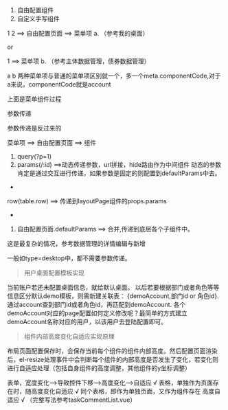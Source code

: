 <!--
 * @Descripttion: 
 * @version: 
 * @Author: wenchao.chai
 * @Date: 2019-09-20 17:43:19
 * @LastEditors: wenchao.chai
 * @LastEditTime: 2019-09-20 17:43:19
 -->
1. 自由配置组件
2. 自定义手写组件

1 2 ==> 自由配置页面 ==> 菜单项 a. （参考我的桌面）

or

1 ==> 菜单项  b. （参考主体数据管理，债券数据管理）

a b 两种菜单项与普通的菜单项区别就一个，多一个meta.componentCode,对于a来说，componentCode就是account


上面是菜单组件过程

参数传递

参数传递是反过来的

菜单项 ==> 自由配置页面 ==> 组件

1. query(?p=1)
2. params(/:id)
==>动态传递参数，url拼接，hide路由作为中间组件
动态的参数肯定是通过交互进行传递，如果参数是固定的则配置到defaultParams中去。 

+

row(table.row)
==> 传递到layoutPage组件的props.params

+ 

1. 自由配置页面.defaultParams
==> 
合并,传递到底层各个子组件中。


这是最复杂的情况，参考数据管理的详情编辑与新增

一般如type=desktop中，都不需要参数传递。
 

> 用户桌面配置模板实现

当前账户若还未配置桌面信息，就给默认桌面。 以后若要根据部门或者角色等等信息区分默认demo模板，则需新建关联表：
{demoAccount,部门id or 角色id}. 通过account查到部门id或者角色id，再匹配到demoAccount.
各个demoAccount对应的page配置如何定义修改呢？最简单的方式建立demoAccount名称对应的用户，以该用户去登陆配置即可。


> 组件内部高度变化自适应实现原理

布局页面配置保存时，会保存当前每个组件的组件内部高度。然后配置页面渲染后，el-resize处理事件中会判断每个组件的内部高度是否发生了变化，若变化则进行自适应处理（包括自身组件的高度调整，其他组件的y坐标调整）

表单，宽度变化-->导致控件下移-->高度变化-->自适应 √
表格，单独作为页面存在时，随高度变化自适应 √
同个表格，即作为单独页面，又作为组件存在 高度自适应 √ （完整写法参考taskCommentList.vue）





